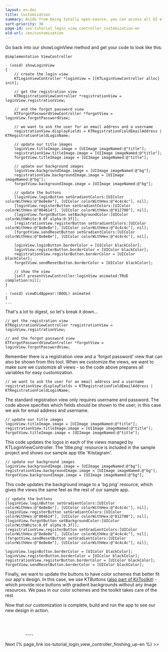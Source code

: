 ```yaml
---
layout: en-doc
title: Customization
summary: Aside from being totally open-source, you can access all UI elements via properties of the view controller classes for easy manipulation. Let's change the graphics and the colors to make these views look more like our app.
sort-priority: 30
page-id: ios-tutorial_login_view_controller_customization-en
old-url: /en/customization
---
```

Go back into our showLoginView method and get your code to look like this:

```objc
@implementation ViewController

- (void) showLoginView
{
    // create the login view
    KTLoginViewController *loginView = [[KTLoginViewController alloc] init];

    // get the registration view
    KTRegistrationViewController *registrationView = loginView.registrationView;

    // and the forgot password view
    KTForgotPasswordViewController *forgotView = loginView.forgotPasswordView;

    // we want to ask the user for an email address and a username
    registrationView.displayFields = KTRegistrationFieldEmailAddress | KTRegistrationFieldLoginName;

    // update our title images
    loginView.titleImage.image = [UIImage imageNamed:@"title"];
    registrationView.titleImage.image = [UIImage imageNamed:@"title"];
    forgotView.titleImage.image = [UIImage imageNamed:@"title"];

    // update our background images
    loginView.backgroundImage.image = [UIImage imageNamed:@"bg"];
    registrationView.backgroundImage.image = [UIImage imageNamed:@"bg"];
    forgotView.backgroundImage.image = [UIImage imageNamed:@"bg"];

    // update the buttons
    [loginView.loginButton setGradientColors:[UIColor colorWithHex:@"8e8e8e"], [UIColor colorWithHex:@"4c4c4c"], nil];
    [loginView.registerButton setGradientColors:[UIColor colorWithHex:@"004614"], [UIColor colorWithHex:@"012700"], nil];
    [loginView.forgotButton setBackgroundColor:[UIColor colorWithWhite:0.0f alpha:0.3f]];
    [registrationView.registerButton setGradientColors:[UIColor colorWithHex:@"8e8e8e"], [UIColor colorWithHex:@"4c4c4c"], nil];
    [forgotView.sendResetButton setGradientColors:[UIColor colorWithHex:@"8e8e8e"], [UIColor colorWithHex:@"4c4c4c"], nil];

    loginView.loginButton.borderColor = [UIColor blackColor];
    loginView.registerButton.borderColor = [UIColor blackColor];
    registrationView.registerButton.borderColor = [UIColor blackColor];
    forgotView.sendResetButton.borderColor = [UIColor blackColor];

    // show the view
    [self presentViewController:loginView animated:TRUE completion:nil];
}

- (void) viewDidAppear:(BOOL) animated
{
...
```

That's a lot to digest, so let's break it down...

```objc
// get the registration view
KTRegistrationViewController *registrationView = loginView.registrationView;

// and the forgot password view
KTForgotPasswordViewController *forgotView = loginView.forgotPasswordView;
```

Remember there is a registration view and a 'forgot password' view that can
also be shown from this tool. When we customize the views, we want to make sure
we customize all views - so the code above prepares all variables for easy
customization.

```objc
// we want to ask the user for an email address and a username
registrationView.displayFields = KTRegistrationFieldEmailAddress | KTRegistrationFieldLoginName;
```

The standard registration view only requires username and password. The code
above specifies which fields should be shown to the user; in this case we ask
for email address and username.

```objc
// update our title images
loginView.titleImage.image = [UIImage imageNamed:@"title"];
registrationView.titleImage.image = [UIImage imageNamed:@"title"];
forgotView.titleImage.image = [UIImage imageNamed:@"title"];
```

This code updates the logos in each of the views managed by
KTLoginViewController. The 'title.png' resource is included in the sample
project and shows our sample app title 'Kiistagram'.

```objc
// update our background images
loginView.backgroundImage.image = [UIImage imageNamed:@"bg"];
registrationView.backgroundImage.image = [UIImage imageNamed:@"bg"];
forgotView.backgroundImage.image = [UIImage imageNamed:@"bg"];
```

This code updates the background image to a 'bg.png' resource, which gives the
views the same feel as the rest of our sample app.

```objc
// update the buttons
[loginView.loginButton setGradientColors:[UIColor colorWithHex:@"8e8e8e"], [UIColor colorWithHex:@"4c4c4c"], nil];
[loginView.registerButton setGradientColors:[UIColor colorWithHex:@"004614"], [UIColor colorWithHex:@"012700"], nil];
[loginView.forgotButton setBackgroundColor:[UIColor colorWithWhite:0.0f alpha:0.3f]];
[registrationView.registerButton setGradientColors:[UIColor colorWithHex:@"8e8e8e"], [UIColor colorWithHex:@"4c4c4c"], nil];
[forgotView.sendResetButton setGradientColors:[UIColor colorWithHex:@"8e8e8e"], [UIColor colorWithHex:@"4c4c4c"], nil];

loginView.loginButton.borderColor = [UIColor blackColor];
loginView.registerButton.borderColor = [UIColor blackColor];
registrationView.registerButton.borderColor = [UIColor blackColor];
forgotView.sendResetButton.borderColor = [UIColor blackColor];
```

Finally, we want to update the buttons to have color schemes that better fit
our app's design. In this case, we use KTButtons ([also part of KiiToolkit](https://github.com/KiiPlatform/KiiToolkit-iOS/wiki/KTUI#wiki-ktbutton)) -
which provide nice buttons with gradient backgrounds without any image
resources. We pass in our color schemes and the toolkit takes care of the rest.

Now that our customization is complete, build and run the app to see our new
design in action.

<img src="01.png" alt="" style="border:0; margin:30px;" />
----

Next {% page_link ios-tutorial_login_view_controller_finshing_up-en %} &gt;&gt;
